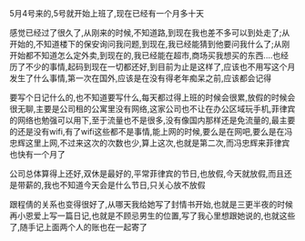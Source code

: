 5月4号来的,5号就开始上班了,现在已经有一个月多十天

感觉已经过了很久了,从刚来的时候,不知道路,到现在我也差不多可以到处走了;从开始的,不知道楼下的保安询问我问题,到现在,我已经能猜到他要问我什么了;从刚开始都不知道怎么定外卖,到现在的,我已经能在超市,商场买我想买的东西....也经历了不少的事情,起码到现在一切都还好,到目前为止是这样了,应该也不用写这个月发生了什么事情,第一次在国外,应该是在没有得老年痴呆之前,应该都会记得

要写个日记什么的,也不知道要写什么,每天都过得上班的时候会很累,放假的时候会很无聊,主要是公司租的公寓里没有网络,这家公司也不让在办公区域玩手机,菲律宾的网络也勉强可以用下,至于流量也不是很多,没有像国内那样还是免流量的,最主要的还是没有wifi,有了wifi这些都不是事情,能上网的时候,要么是在网吧,要么是在冯忠辉这里上网,不过来这次的次数也少,算上这次,也就是第二次,而冯忠辉来菲律宾也快有一个月了

公司总体算得上还好,双休是最好的,平常菲律宾的节日,也放假,今天就放假,而且还是带薪的,我也不知道今天会是什么节日,只关心放不放假

跟程倩的关系也变得很好了,从哪天我给她写了封情书开始,也就是三更半夜的时候再小恩爱上写一篇日记,也就是不顾忌男生的位置,写了我心里想跟她说的,也就这些了,随手记上面两个人的账也在一起寄了